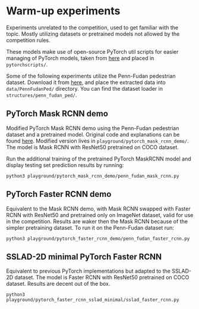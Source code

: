 # Warm-up experiments

Experiments unrelated to the competition, used to get familiar with the topic. Mostly utilizing datasets or pretrained models not allowed by the competition rules.

These models make use of open-source PyTorch util scripts for easier managing of PyTorch models, taken from [here](https://github.com/pytorch/vision/tree/master/references/detection) and placed in `pytorchscripts/`.

Some of the following experiments utilize the Penn-Fudan pedestrian dataset. Download it from [here](https://www.cis.upenn.edu/~jshi/ped_html/), and place the extracted data into `data/PennFudanPed/` directory. You can find the dataset loader in `structures/penn_fudan_ped/`.

## PyTorch Mask RCNN demo

Modified PyTorch Mask RCNN demo using the Penn-Fudan pedestrian dataset and a pretrained model. Original code and explanations can be found [here](https://pytorch.org/tutorials/intermediate/torchvision_tutorial.html). Modified version lives in `playground/pytorch_mask_rcnn_demo/`. The model is Mask RCNN with ResNet50 pretrained on COCO dataset.

Run the additional training of the pretrained PyTorch MaskRCNN model and display testing set prediction results by running:

```
python3 playground/pytorch_mask_rcnn_demo/penn_fudan_mask_rcnn.py
```

## PyTorch Faster RCNN demo

Equivalent to the Mask RCNN demo, with Mask RCNN swapped with Faster RCNN with ResNet50 and pretrained only on ImageNet dataset, valid for use in the competition. Results are waker then the Mask RCNN because of the simpler pretraining dataset. To run it on the Penn-Fudan dataset run:

```
python3 playground/pytorch_faster_rcnn_demo/penn_fudan_faster_rcnn.py
```

## SSLAD-2D minimal PyTorch Faster RCNN

Equivalent to previous PyTorch implementations but adapted to the SSLAD-2D dataset. The model is Faster RCNN with ResNet50 pretrained on COCO dataset. Results are decent out of the box.

```
python3 playground/pytorch_faster_rcnn_sslad_minimal/sslad_faster_rcnn.py
```
